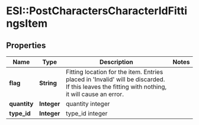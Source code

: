 # ESI::PostCharactersCharacterIdFittingsItem

## Properties
Name | Type | Description | Notes
------------ | ------------- | ------------- | -------------
**flag** | **String** | Fitting location for the item. Entries placed in &#x27;Invalid&#x27; will be discarded. If this leaves the fitting with nothing, it will cause an error. | 
**quantity** | **Integer** | quantity integer | 
**type_id** | **Integer** | type_id integer | 

